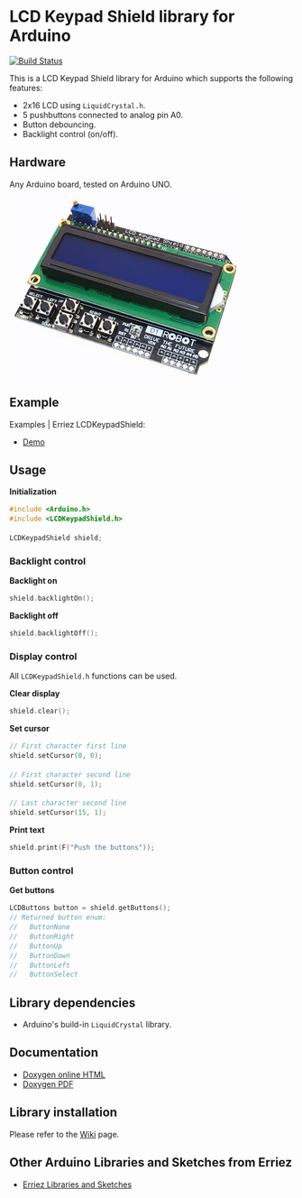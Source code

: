 # LCD Keypad Shield library for Arduino
[![Build Status](https://travis-ci.org/Erriez/ErriezLCDKeypadShield.svg?branch=master)](https://travis-ci.org/Erriez/ErriezLCDKeypadShield)

This is a LCD Keypad Shield library for Arduino which supports the following features:

* 2x16 LCD using ```LiquidCrystal.h```.
* 5 pushbuttons connected to analog pin A0.
* Button debouncing.
* Backlight control (on/off).

## Hardware
Any Arduino board, tested on Arduino UNO.

![LCD Keypad Shield](https://raw.githubusercontent.com/Erriez/ErriezLCDKeypadShield/master/extras/LCDKeypadShield_board.png)

## Example

Examples | Erriez LCDKeypadShield:

* [Demo](https://github.com/Erriez/ErriezLCDKeypadShield/blob/master/examples/Demo/Demo.ino)  

## Usage

**Initialization**

```c++
#include <Arduino.h>
#include <LCDKeypadShield.h>

LCDKeypadShield shield;
```

### Backlight control

**Backlight on**

```c++
shield.backlightOn();
```

**Backlight off**

```c++
shield.backlightOff();
```

### Display control 

All ```LCDKeypadShield.h``` functions can be used.

**Clear display**

```c++
shield.clear();
```

**Set cursor**

```c++
// First character first line
shield.setCursor(0, 0);

// First character second line
shield.setCursor(0, 1);

// Last character second line
shield.setCursor(15, 1);
```

**Print text**

```c++
shield.print(F("Push the buttons"));
```

### Button control

**Get buttons**

```c++
LCDButtons button = shield.getButtons();
// Returned button enum:
//   ButtonNone
//   ButtonRight
//   ButtonUp
//   ButtonDown
//   ButtonLeft
//   ButtonSelect
```

## Library dependencies

- Arduino's build-in ```LiquidCrystal``` library.


## Documentation

- [Doxygen online HTML](https://Erriez.github.io/ErriezLCDKeypadShield/)
- [Doxygen PDF](https://github.com/Erriez/ErriezLCDKeypadShield/raw/master/docs/latex/refman.pdf)


## Library installation

Please refer to the [Wiki](https://github.com/Erriez/ErriezArduinoLibrariesAndSketches/wiki) page.


## Other Arduino Libraries and Sketches from Erriez

* [Erriez Libraries and Sketches](https://github.com/Erriez/ErriezArduinoLibrariesAndSketches)
